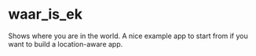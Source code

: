 # waar_is_ek
Shows where you are in the world. A nice example app to start from if you want to build a location-aware app.
